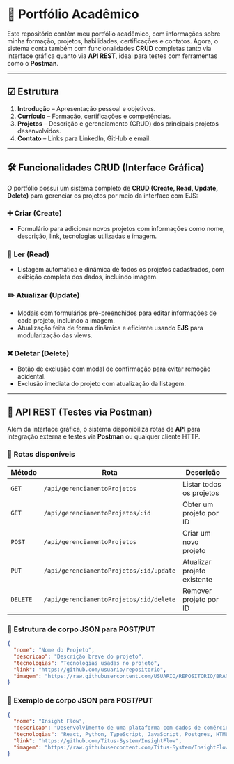 # 📁 Portfólio Acadêmico

Este repositório contém meu portfólio acadêmico, com informações sobre minha formação, projetos, habilidades, certificações e contatos. Agora, o sistema conta também com funcionalidades **CRUD** completas tanto via interface gráfica quanto via **API REST**, ideal para testes com ferramentas como o **Postman**.

---

## ☑︎ Estrutura

1. **Introdução** – Apresentação pessoal e objetivos.  
2. **Currículo** – Formação, certificações e competências.  
3. **Projetos** – Descrição e gerenciamento (CRUD) dos principais projetos desenvolvidos.  
4. **Contato** – Links para LinkedIn, GitHub e email.

---

## 🛠️ Funcionalidades CRUD (Interface Gráfica)

O portfólio possui um sistema completo de **CRUD (Create, Read, Update, Delete)** para gerenciar os projetos por meio da interface com EJS:

### ➕ Criar (Create)
- Formulário para adicionar novos projetos com informações como nome, descrição, link, tecnologias utilizadas e imagem.

### 📄 Ler (Read)
- Listagem automática e dinâmica de todos os projetos cadastrados, com exibição completa dos dados, incluindo imagem.

### ✏️ Atualizar (Update)
- Modais com formulários pré-preenchidos para editar informações de cada projeto, incluindo a imagem.
- Atualização feita de forma dinâmica e eficiente usando **EJS** para modularização das views.

### ❌ Deletar (Delete)
- Botão de exclusão com modal de confirmação para evitar remoção acidental.
- Exclusão imediata do projeto com atualização da listagem.

---

## 🔁 API REST (Testes via Postman)

Além da interface gráfica, o sistema disponibiliza rotas de **API** para integração externa e testes via **Postman** ou qualquer cliente HTTP.

### 📌 Rotas disponíveis

| Método   | Rota                                           | Descrição                    |
|----------|------------------------------------------------|------------------------------|
| `GET`    | `/api/gerenciamentoProjetos`                   | Listar todos os projetos     |
| `GET`    | `/api/gerenciamentoProjetos/:id`               | Obter um projeto por ID      |
| `POST`   | `/api/gerenciamentoProjetos`                   | Criar um novo projeto        |
| `PUT`    | `/api/gerenciamentoProjetos/:id/update`        | Atualizar projeto existente  |
| `DELETE` | `/api/gerenciamentoProjetos/:id/delete`        | Remover projeto por ID       |

### 🧪 Estrutura de corpo JSON para POST/PUT

```json
{
  "nome": "Nome do Projeto",
  "descricao": "Descrição breve do projeto",
  "tecnologias": "Tecnologias usadas no projeto",
  "link": "https://github.com/usuario/repositorio",
  "imagem": "https://raw.githubusercontent.com/USUARIO/REPOSITORIO/BRANCH/caminho/para/imagem.png", 
}
```

### 🧪 Exemplo de corpo JSON para POST/PUT

```json
{
  "nome": "Insight Flow",
  "descricao": "Desenvolvimento de uma plataforma com dados de comércio exterior no Brasil, com busca avançada, análises interativas e previsões de tendências para apoio logístico e estratégico.",
  "tecnologias": "React, Python, TypeScript, JavaScript, Postgres, HTML",
  "link": "https://github.com/Titus-System/InsightFlow",
  "imagem": "https://raw.githubusercontent.com/Titus-System/InsightFlow/main/docs/logo_if_semfundo.png"
}
